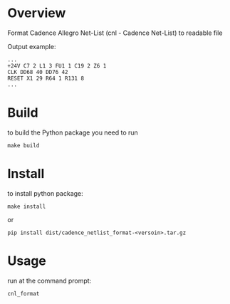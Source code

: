 # Overview

Format Cadence Allegro Net-List (cnl - Cadence Net-List) to readable file

Output example:

```
...
+24V C7 2 L1 3 FU1 1 C19 2 Z6 1
CLK DD68 40 DD76 42
RESET X1 29 R64 1 R131 8
...
```

# Build

to build the Python package you need to run

`make build`

# Install
to install python package:

`make install`

or

`pip install dist/cadence_netlist_format-<versoin>.tar.gz`

# Usage

run at the command prompt:

`cnl_format`
